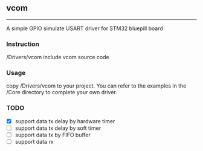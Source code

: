 ## vcom

---

A simple GPIO simulate USART driver for STM32 bluepill board

### Instruction

/Drivers/vcom include vcom source code

### Usage

copy /Drivers/vcom to your project. You can refer to the examples in the /Core directory to complete your own driver.

### TODO

- [x] support data tx delay by hardware timer
- [ ] support data tx delay by soft timer
- [ ] support data tx by FIFO buffer
- [ ] support data rx